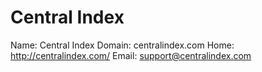 
# Central Index

Name: Central Index
Domain: centralindex.com
Home: http://centralindex.com/
Email: support@centralindex.com
